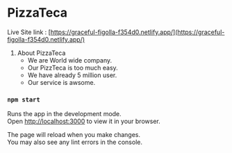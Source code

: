 # PizzaTeca

Live Site link : [https://graceful-figolla-f354d0.netlify.app/](https://graceful-figolla-f354d0.netlify.app/)

1. About PizzaTeca 
   * We are World wide company.
   * Our PizzTeca is too much easy.
   * We have already 5 million user.
   * Our service is awsome.
### `npm start`

Runs the app in the development mode.\
Open [http://localhost:3000](http://localhost:3000) to view it in your browser.

The page will reload when you make changes.\
You may also see any lint errors in the console.
